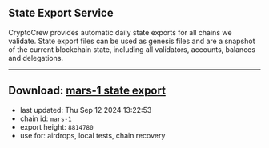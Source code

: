 ## State Export Service
CryptoCrew provides automatic daily state exports for all chains we validate. State export files can be used as genesis files and are a snapshot of the current blockchain state, including all validators, accounts, balances and delegations.

---
**Download: [mars-1 state export](https://dl-eu2.ccvalidators.com/SERVICE/mars/mars-1_export_8814780.json)**
---

- last updated: Thu Sep 12 2024 13:22:53
- chain id: `mars-1`
- export height: `8814780`
- use for: airdrops, local tests, chain recovery

